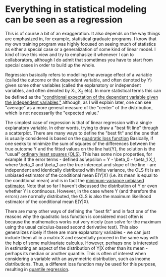 # Everything in statistical modeling can be seen as a regression

This is of course a bit of an exaggeration. It also depends on the way things are emphasized in, for example, statistical
graduate programs. I know that my own training program was highly focused on seeing much of statistics as either a
special case or a generalization of some kind of linear model. I kind of love this view and try to emphasize it whenever I can
to collaborators, although I do admit that sometimes you have to start from special cases in order to build up the whole.

Regression basically refers to modelling the average effect of a variable (called the outcome or the dependent variable, and
often denoted by Y) given some other variables (called the explanatory or independent variables, and often denoted by 
X<sub>1</sub>, X<sub>2</sub>
etc). In more statistical terms this can be defined as the
["conditional expectation of the dependent variable given the independent variables,"](https://en.wikipedia.org/wiki/Regression_analysis)
although, as I will explain later, one can see "average" as a more general measure of the "center" of the distribution,
which is not necessarily the "expected value."

The simplest case of regression is that of linear regression with a single explanatory variable. In other words, trying to
draw a "best fit line" through a scatterplot. There are many ways to define the "best fit" and the one that is usually
considered is based on the [quadratic loss function](https://en.wikipedia.org/wiki/Loss_function#Quadratic_loss_function)
Basically, if one seeks to minimize the sum of squares of the differences between the true outcome Y and the fitted values on the
line hat{Y}, the solution is the "usual" [ordinary least squares (OLS)](https://en.wikipedia.org/wiki/Ordinary_least_squares).
This has some nice properties, for example if the error terms - defined as \epsilon = Y - \beta_0 - \beta_1 X_1, where 
\beta_0 and \beta_1 are the true intercept and slope of the line - are independent and identically distributed with finite
variance, the OLS fit is an unbiased estimator of the conditional mean E(Y|X) (i.e. its mean is equal to the conditional
mean) and is in fact the [minimum-variance unbiased estimator](https://en.wikipedia.org/wiki/Minimum-variance_unbiased_estimator).
Note that so far I haven't discussed the distribution of Y or even whether Y is continuous. However, in the case where Y
(and therefore the errors) are normally distributed, the OLS is also the maximum likelihood estimator of the conditional mean
E(Y|X).

There are many other ways of defining the "best fit" and in fact one of the reasons why the quadratic loss function is considered
most often is because the mathematics works out very nicely (can solve for the maximum using the usual calculus-based second
derivative test). This also generalizes nicely if there are more explanatory variables - we can just include them all in a matrix
X and essentially proceed in the same way with the help of some multivariate calculus. However, perhaps one is interested in
estimating an aspect of the distribution of Y|X other than its mean - perhaps its median or another quantile. This is often
of interest when considering a variable with an asymmetric distribution, such as income distributions. Thus, a 
different loss function may be used for this purpose, resulting in [quantile regression](https://en.wikipedia.org/wiki/Quantile_regression).



